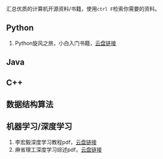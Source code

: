 汇总优质的计算机开源资料/书籍，使用`ctrl F`检索你需要的资料。


## Python
1. Python旋风之旅，小白入门书籍，[云盘链接](https://pan.baidu.com/s/18vXb6mLTsUHMpsIxHBu6pQ?pwd=vrrh)

## Java

## C++

## 数据结构算法


## 机器学习/深度学习

1. 李宏毅深度学习教程pdf，[云盘链接](https://pan.baidu.com/s/14QdseyIyG27thpYvy3hiMg?pwd=fne9)
2. 麻省理工深度学习综述pdf，[云盘链接](https://pan.baidu.com/s/1FuXGzAlFRY5eI1EZhSRgdw?pwd=46t2)
